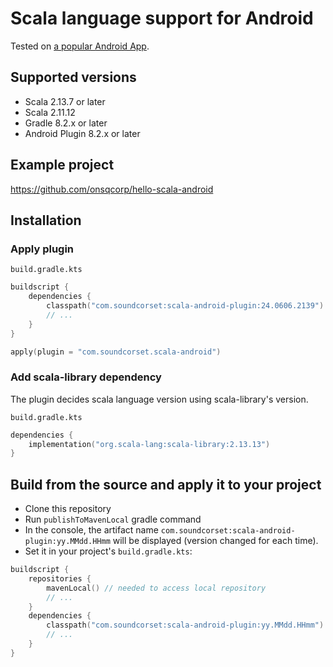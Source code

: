 # Scala language support for Android

Tested on [a popular Android App](https://play.google.com/store/apps/details?id=com.soundcorset.client.android).

## Supported versions

* Scala 2.13.7 or later
* Scala 2.11.12
* Gradle 8.2.x or later
* Android Plugin 8.2.x or later

## Example project

https://github.com/onsqcorp/hello-scala-android

## Installation

### Apply plugin

`build.gradle.kts`
```kotlin
buildscript {
    dependencies {
        classpath("com.soundcorset:scala-android-plugin:24.0606.2139")
        // ...
    }
}

apply(plugin = "com.soundcorset.scala-android")
```

### Add scala-library dependency

The plugin decides scala language version using scala-library's version.

`build.gradle.kts`
```kotlin
dependencies {
    implementation("org.scala-lang:scala-library:2.13.13")
}
```

## Build from the source and apply it to your project

 * Clone this repository
 * Run `publishToMavenLocal` gradle command
 * In the console, the artifact name `com.soundcorset:scala-android-plugin:yy.MMdd.HHmm` will be displayed (version changed for each time).
 * Set it in your project's `build.gradle.kts`:
```kotlin
buildscript {
    repositories {
        mavenLocal() // needed to access local repository
        // ...
    }
    dependencies {
        classpath("com.soundcorset:scala-android-plugin:yy.MMdd.HHmm")
        // ...
    }
}
```

